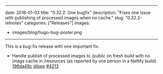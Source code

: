 
---
date: 2018-01-03
title: "0.32.2: One bugfix"
description: "Fixes one issue with publishing of processed images when no cache."
slug: "0.32.2-relnotes"
categories: ["Releases"]
images:
- images/blog/hugo-bug-poster.png

---

	

This is a bug-fix release with one important fix.


* Handle publish of processed images to /public on fresh build with no image cache in /resources (as reported by one person in a Netlify build) [196da49c](https://github.com/gohugoio/hugo/commit/196da49c9d906fbae6d389fdd32b80c27cb38de4) [@bep](https://github.com/bep) [#4213](https://github.com/gohugoio/hugo/issues/4213)






